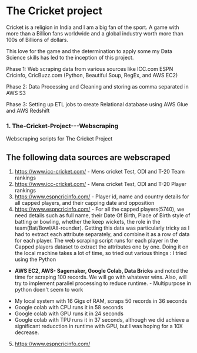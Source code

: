 # The Cricket project
Cricket is a religion in India and I am a big fan of the sport. A game with more than a Billion fans worldwide and a global industry worth more than 100s of Billions of dollars.

This love for the game and the determination to apply some my Data Science skills has led to the inception of this project.

Phase 1: Web scraping data from various sources like ICC.com ESPN Cricinfo, CricBuzz.com (Python, Beautiful Soup, RegEx, and AWS EC2)

Phase 2: Data Processing and Cleaning and storing as comma separated in AWS S3

Phase 3: Setting up ETL jobs to create Relational database using AWS Glue and AWS Redshift


### 1.  The-Cricket-Project---Webscraping
Webscraping scripts for The Cricket Project

## The following data sources are webscraped

1. https://www.icc-cricket.com/ - Mens cricket Test, ODI and T-20 Team rankings
2. https://www.icc-cricket.com/ - Mens cricket Test, ODI and T-20 Player rankings
3. https://www.espncricinfo.com/ - Player id, name and country details for all capped players, and their capping date and opposition
4. https://www.espncricinfo.com/ - For all the capped players(5740), we need details such as full name, their Date Of Birth, Place of Birth style of batting or bowling, whether the keep wickets, the role in the team(Bat/Bowl/All-rounder). Getting this data was particularly tricky as I had to extract each attribute separately, and combine it as a row of data for each player. The web scraping script runs for each player in the Capped players dataset to extract the attributes one by one. Doing it on the local machine takes a lot of time, so tried out various things : I tried using the Python 

- <b>AWS EC2, AWS- Sagemaker, Google Colab, Data Bricks</b> and noted the time for scraping 100 records. We will go with whatever wins. Also, will try to implement parallel processing to reduce runtime. - Multipurpose in python doen't seem to work

* My local system with 16 Gigs of RAM, scraps 50 records in 36 seconds
* Google colab with CPU runs it in 58 seconds
* Google colab with GPU runs it in 24 seconds
* Google colab with TPU runs it in 37 seconds, although we did achieve a significant reducction in runtime with GPU, but I was hoping for a 10X decrease. 

5. https://www.espncricinfo.com/



